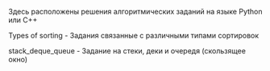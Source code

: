 Здесь расположены решения алгоритмических заданий на языке Python или C++

Types of sorting - Задания связанные с различными типами сортировок  

stack_deque_queue - Задание на стеки, деки и очередя (скользящее окно)
